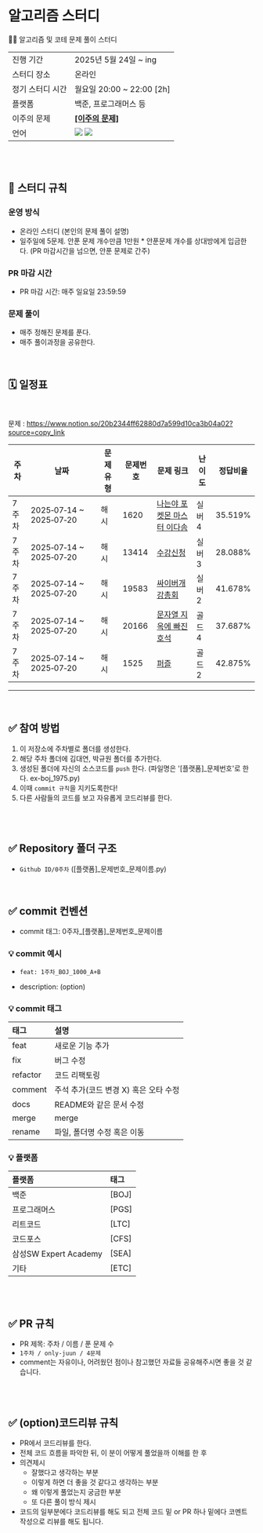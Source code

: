 # 알고리즘 스터디 # 
🧑‍💻 알고리즘 및 코테 문제 풀이 스터디
<table>
  <tr>
    <td>진행 기간</td>
    <td>2025년 5월 24일 ~ ing </td>
  </tr>
  <tr>
    <td>스터디 장소</td>
    <td>온라인</td>
  </tr>
  <tr>
    <td>정기 스터디 시간</td>
    <td>월요일 20:00 ~ 22:00 [2h] </a></td>
  </tr>
  <tr>
    <td>플랫폼</td>
    <td>백준, 프로그래머스 등</td>
  </tr>
  <tr>
    <td>이주의 문제</td>
    <td><a href="https://github.com/kim946509/algorithm_study/blob/main/picked.md"><b>[이주의 문제]</b></a></td>
  </tr>
  <tr>
    <td>언어</td>
    <td>
        <img src="https://img.shields.io/badge/Java-3776AB?style=for-the-badge&logo=java&logoColor=white">
        <img src="https://img.shields.io/badge/Python-3776AB?style=for-the-badge&logo=java&logoColor=white">
    </td>
  </tr>
</table>


<br />
<br />

## 📌 스터디 규칙

### 운영 방식

- 온라인 스터디 (본인의 문제 풀이 설명)
- 일주일에 5문제. 안푼 문제 개수만큼 1만원 * 안푼문제 개수를 상대방에게 입금한다. (PR 마감시간을 넘으면, 안푼 문제로 간주)
  
### PR 마감 시간
- PR 마감 시간: 매주 일요일 23:59:59

### 문제 풀이
- 매주 정해진 문제를 푼다.
- 매주 풀이과정을 공유한다.
<br/>

## 🗓 일정표
<br>

문제 : https://www.notion.so/20b2344ff62880d7a599d10ca3b04a02?source=copy_link
<br/>

| **주차** | **날짜**              | **문제 유형** | **문제번호** | **문제 링크**                                                                  | **난이도** | **정답비율** |
|--------|---------------------|-----------|----------|-------------------------------------------------------------------------------|---------|----------|
| 7주차   | 2025‑07‑14 ~ 2025‑07‑20 | 해시        | 1620     | [나는야 포켓몬 마스터 이다솜](https://www.acmicpc.net/problem/1620)                 | 실버4     | 35.519%  |
| 7주차   | 2025‑07‑14 ~ 2025‑07‑20 | 해시        | 13414    | [수강신청](https://www.acmicpc.net/problem/13414)                                 | 실버3     | 28.088%  |
| 7주차   | 2025‑07‑14 ~ 2025‑07‑20 | 해시        | 19583    | [싸이버개강총회](https://www.acmicpc.net/problem/19583)                              | 실버2     | 41.678%  |
| 7주차   | 2025‑07‑14 ~ 2025‑07‑20 | 해시        | 20166    | [문자열 지옥에 빠진 호석](https://www.acmicpc.net/problem/20166)                    | 골드4     | 37.687%  |
| 7주차   | 2025‑07‑14 ~ 2025‑07‑20 | 해시        | 1525     | [퍼즐](https://www.acmicpc.net/problem/1525)                                       | 골드2     | 42.875%  |

---

<br/>

## ✅ 참여 방법
1. 이 저장소에 주차별로 폴더를 생성한다.
2. 해당 주차 폴더에 김대연, 박규원 폴더를 추가한다.
3. 생성된 폴더에 자신의 소스코드를 `push` 한다. (파일명은 '[플랫폼]_문제번호'로 한다. ex-boj_1975.py)
4. 이때 `commit 규칙`을 지키도록한다!
5. 다른 사람들의 코드를 보고 자유롭게 코드리뷰를 한다.

<br />
<br />

## ✅ Repository 폴더 구조

- `Github ID/0주차` ([플랫폼]_문제번호_문제이름.py)

<br/>

## ✅ commit 컨벤션
- commit 태그: 0주자_[플랫폼]_문제번호_문제이름

### 💡 commit 예시

- `feat: 1주차_BOJ_1000_A+B`

- description: (option)


### 💡 commit 태그

| 태그       | 설명                   |
|:---------|:------------------------|
| feat     | 새로운 기능 추가 |
| fix      | 버그 수정 |
| refactor | 코드 리팩토링 |
| comment  | 주석 추가(코드 변경 X) 혹은 오타 수정 |
| docs     | README와 같은 문서 수정 |
| merge    | merge |
| rename   | 파일, 폴더명 수정 혹은 이동 |

### 💡 플랫폼

| 플랫폼    | 태그  |
|:-------|:----|
| 백준     | [BOJ] |
| 프로그래머스 | [PGS] |
| 리트코드   | [LTC] |
| 코드포스   | [CFS] |
| 삼성SW Expert Academy   | [SEA] |
| 기타   | [ETC] |

<br />
<br />

## ✅ PR 규칙
- PR 제목: 주차 / 이름 / 푼 문제 수
-  ```1주차 / only-juun / 4문제 ```
-  comment는 자유이나, 어려웠던 점이나 참고했던 자료들 공유해주시면 좋을 것 같습니다.

<br />
<br />

## ✅ (option)코드리뷰 규칙
- PR에서 코드리뷰를 한다.
- 전체 코드 흐름을 파악한 뒤, 이 분이 어떻게 풀었을까 이해를 한 후 
- 의견제시
  -   잘했다고 생각하는 부분
  -   이렇게 하면 더 좋을 것 같다고 생각하는 부분
  -   왜 이렇게 풀었는지 궁금한 부분
  -   또 다른 풀이 방식 제시
- 코드의 일부분에다 코드리뷰를 해도 되고 전체 코드 밑 or PR 하나 밑에다 코멘트 작성으로 리뷰를 해도 됩니다.

<br />
<br />
